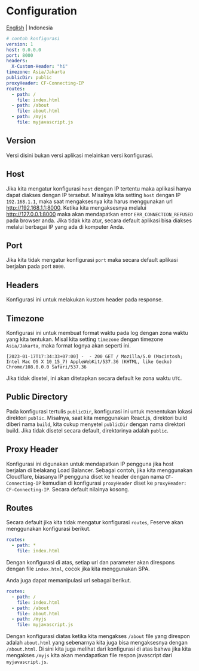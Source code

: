 # Configuration

[English](configuration.md) | Indonesia

```yaml
# contoh konfigurasi
version: 1
host: 0.0.0.0
port: 8000
headers: 
  X-Custom-Header: "hi"
timezone: Asia/Jakarta
publicDir: public
proxyHeader: CF-Connecting-IP
routes:
  - path: /
    file: index.html
  - path: /about
    file: about.html
  - path: /myjs
    file: myjavascript.js
```

## Version

Versi disini bukan versi aplikasi melainkan versi konfigurasi.

## Host

Jika kita mengatur konfigurasi `host` dengan IP tertentu maka aplikasi hanya dapat diakses dengan IP tersebut. Misalnya kita setting `host` dengan IP `192.168.1.1`, maka saat mengaksesnya kita harus menggunakan url <http://192.168.1.1:8000>. Ketika kita mengaksesnya melalui <http://127.0.0.1:8000> maka akan mendapatkan error `ERR_CONNECTION_REFUSED` pada browser anda. Jika tidak kita atur, secara default aplikasi bisa diakses melalui berbagai IP yang ada di komputer Anda.

## Port

Jika kita tidak mengatur konfigurasi `port` maka secara default aplikasi berjalan pada port `8000`.

## Headers

Konfigurasi ini untuk melakukan kustom header pada response.

## Timezone

Konfigurasi ini untuk membuat format waktu pada log dengan zona waktu yang kita tentukan. Misal kita setting `timezone` dengan timezone `Asia/Jakarta`, maka format lognya akan seperti ini.

```shell
[2023-01-17T17:34:33+07:00] -  - 200 GET / Mozilla/5.0 (Macintosh; Intel Mac OS X 10_15_7) AppleWebKit/537.36 (KHTML, like Gecko) Chrome/108.0.0.0 Safari/537.36
```

Jika tidak disetel, ini akan ditetapkan secara default ke zona waktu `UTC`.

## Public Directory

Pada konfigurasi tertulis `publicDir`, konfigurasi ini untuk menentukan lokasi direktori `public`. Misalnya, saat kita menggunakan React.js, direktori build diberi nama `build`, kita cukup menyetel `publicDir` dengan nama direktori build. Jika tidak disetel secara default, direktorinya adalah `public`.

## Proxy Header

Konfigurasi ini digunakan untuk mendapatkan IP pengguna jika host berjalan di belakang Load Balancer. Sebagai contoh, jika kita menggunakan Cloudflare, biasanya IP pengguna diset ke header dengan nama `CF-Connecting-IP` kemudian di konfigurasi `proxyHeader` diset ke `proxyHeader: CF-Connecting-IP`. Secara default nilainya kosong.

## Routes

Secara default jika kita tidak mengatur konfigurasi `routes`, Feserve akan menggunakan konfigurasi berikut.

```yaml
routes:
  - path: *
    file: index.html
```

Dengan konfigurasi di atas, setiap url dan parameter akan direspons dengan file `index.html`, cocok jika kita menggunakan SPA.

Anda juga dapat memanipulasi url sebagai berikut.

```yaml
routes:
  - path: /
    file: index.html
  - path: /about
    file: about.html
  - path: /myjs
    file: myjavascript.js
```

Dengan konfigurasi diatas ketika kita mengakses `/about` file yang direspon adalah `about.html` yang sebenarnya kita juga bisa mengaksesnya dengan `/about.html`. Di sini kita juga melihat dari konfigurasi di atas bahwa jika kita mengakses `/myjs` kita akan mendapatkan file respon javascript dari `myjavascript.js`.
